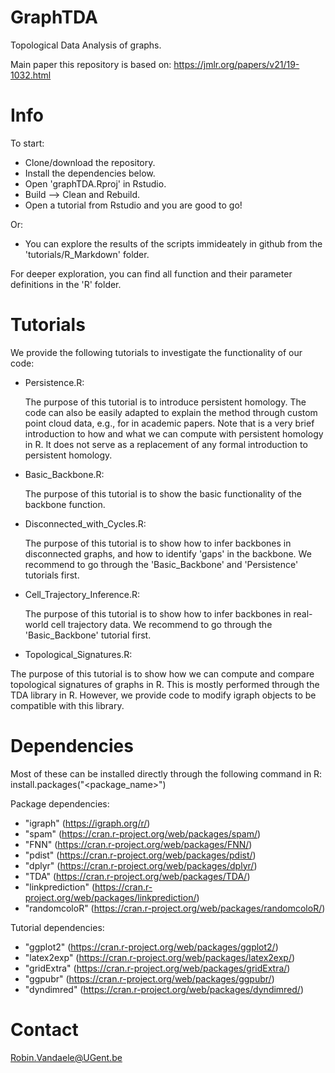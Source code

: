 # GraphTDA

Topological Data Analysis of graphs. 

Main paper this repository is based on: https://jmlr.org/papers/v21/19-1032.html

# Info

To start:
- Clone/download the repository.
- Install the dependencies below.
- Open 'graphTDA.Rproj' in Rstudio.
- Build --> Clean and Rebuild.
- Open a tutorial from Rstudio and you are good to go!

Or:
- You can explore the results of the scripts immideately in github from the 'tutorials/R_Markdown' folder.

For deeper exploration, you can find all function and their parameter definitions in the 'R' folder.

# Tutorials

We provide the following tutorials to investigate the functionality of our code:


- Persistence.R:

  The purpose of this tutorial is to introduce persistent homology. 
  The code can also be easily adapted to explain the method through custom point cloud data, e.g., for in academic papers.
  Note that is a very brief introduction to how and what we can compute with persistent homology in R.
  It does not serve as a replacement of any formal introduction to persistent homology.
  
  
- Basic_Backbone.R:

  The purpose of this tutorial is to show the basic functionality of the backbone function.
  
  
- Disconnected_with_Cycles.R:

  The purpose of this tutorial is to show how to infer backbones in disconnected graphs, and how to identify 'gaps' in the backbone.
  We recommend to go through the 'Basic_Backbone' and 'Persistence' tutorials first.
  
  
- Cell_Trajectory_Inference.R:

  The purpose of this tutorial is to show how to infer backbones in real-world cell trajectory data.
  We recommend to go through the 'Basic_Backbone' tutorial first.
  
  
 - Topological_Signatures.R:

  The purpose of this tutorial is to show how we can compute and compare topological signatures of graphs in R.
  This is mostly performed through the TDA library in R.
  However, we provide code to modify igraph objects to be compatible with this library.


# Dependencies

Most of these can be installed directly through the following command in R: install.packages("<package_name>") 

Package dependencies:
- "igraph" (https://igraph.org/r/)
- "spam" (https://cran.r-project.org/web/packages/spam/)
- "FNN" (https://cran.r-project.org/web/packages/FNN/)
- "pdist" (https://cran.r-project.org/web/packages/pdist/)
- "dplyr" (https://cran.r-project.org/web/packages/dplyr/)
- "TDA" (https://cran.r-project.org/web/packages/TDA/)
- "linkprediction" (https://cran.r-project.org/web/packages/linkprediction/)
- "randomcoloR" (https://cran.r-project.org/web/packages/randomcoloR/)

Tutorial dependencies:
- "ggplot2" (https://cran.r-project.org/web/packages/ggplot2/)
- "latex2exp" (https://cran.r-project.org/web/packages/latex2exp/)
- "gridExtra" (https://cran.r-project.org/web/packages/gridExtra/)
- "ggpubr" (https://cran.r-project.org/web/packages/ggpubr/)
- "dyndimred" (https://cran.r-project.org/web/packages/dyndimred/)


# Contact

Robin.Vandaele@UGent.be
